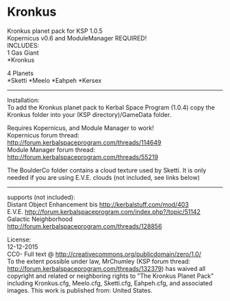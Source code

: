# Kronkus  
Kronkus planet pack for KSP 1.0.5  
Kopernicus v0.6 and ModuleManager REQUIRED!  
INCLUDES:  
1 Gas Giant  
*Kronkus  

4 Planets  
*Sketti
*Meelo
*Eahpeh
*Kersex
  
  
  _____________________________________________  
  
Installation:  
To add the Kronkus planet pack to Kerbal Space Program (1.0.4) copy the Kronkus folder into your (KSP directory)/GameData folder.  
    
Requires Kopernicus, and Module Manager to work!  
Kopernicus forum thread: http://forum.kerbalspaceprogram.com/threads/114649    
Module Manager forum thread: http://forum.kerbalspaceprogram.com/threads/55219  
    
The BoulderCo folder contains a cloud texture used by Sketti.  It is only needed if you are using E.V.E. clouds (not included, see links below)  
  
_____________________________________________  
  
  
  
  
supports (not included):  
Distant Object Enhancement bis 	http://kerbalstuff.com/mod/403  
E.V.E. 			http://forum.kerbalspaceprogram.com/index.php?/topic/51142  
Galactic Neighborhood http://forum.kerbalspaceprogram.com/threads/128856  
  
    
      
License:  
12-12-2015  
CC0- Full text @ http://creativecommons.org/publicdomain/zero/1.0/  
To the extent possible under law, MrChumley (KSP forum thread: http://forum.kerbalspaceprogram.com/threads/132379) has waived all copyright and related or neighboring rights to "The Kronkus Planet Pack" including Kronkus.cfg, Meelo.cfg, Sketti.cfg, Eahpeh.cfg, and associated images. This work is published from: United States.  
